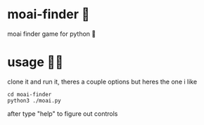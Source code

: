 # moai-finder 🗿
moai finder game for python 🗿

# usage 🗿🗿
clone it and run it, theres a couple options
but heres the one i like
```
cd moai-finder
python3 ./moai.py
```
after type "help" to figure out controls

